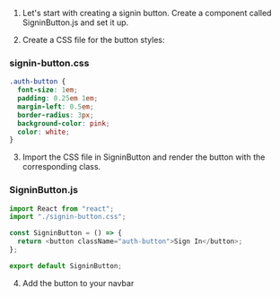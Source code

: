 1. Let's start with creating a signin button. Create a component called SigninButton.js and set it up.

2. Create a CSS file for the button styles:

### signin-button.css
```css
.auth-button {
  font-size: 1em;
  padding: 0.25em 1em;
  margin-left: 0.5em;
  border-radius: 3px;
  background-color: pink;
  color: white;
}
```

3. Import the CSS file in SigninButton and render the button with the corresponding class.

### SigninButton.js
```js
import React from "react";
import "./signin-button.css";

const SigninButton = () => {
  return <button className="auth-button">Sign In</button>;
};

export default SigninButton;
```

4. Add the button to your navbar
